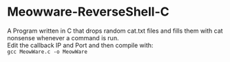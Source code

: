 # Meowware-ReverseShell-C
A Program written in C that drops random cat.txt files and fills them with cat nonsense whenever a command is run. \
Edit the callback IP and Port and then compile with: \
```gcc MeowWare.c -o MeowWare```
